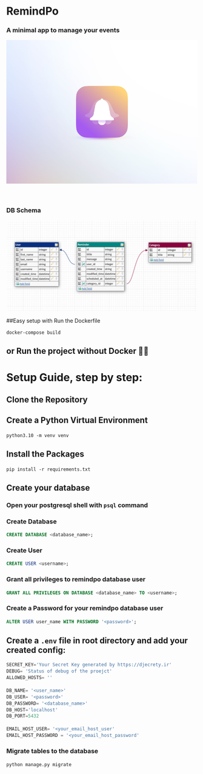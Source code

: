 # RemindPo
### A minimal app to manage your events
![img_1.png](img_1.png)
<br>
<br>
<br>
### DB Schema

![img.png](img.png)


##Easy setup with Run the Dockerfile

```
docker-compose build
```

## or Run the project without Docker 🤷‍♂️
#  Setup Guide, step by step:
## Clone the  Repository


## Create a Python Virtual Environment
```python3.10 -m venv venv``` 

## Install the Packages
```pip install -r requirements.txt```




## Create your database
### Open your postgresql shell with ```psql``` command

### Create Database
```sql
CREATE DATABASE <database_name>;
```

### Create User
```sql
CREATE USER <username>;
```

### Grant all privileges to remindpo database user
```sql
GRANT ALL PRIVILEGES ON DATABASE <database_name> TO <username>;
```

### Create a Password for your remindpo database user
```sql
ALTER USER user_name WITH PASSWORD '<password>';
```


## Create a `````.env````` file in root directory and add your created config:
```python
SECRET_KEY='Your Secret Key generated by https://djecrety.ir'
DEBUG= 'Status of debug of the proejct'
ALLOWED_HOSTS= ''

DB_NAME= '<user_name>'
DB_USER= '<password>'
DB_PASSWORD= '<database_name>'
DB_HOST='localhost'
DB_PORT=5432

EMAIL_HOST_USER= '<your_email_host_user'
EMAIL_HOST_PASSWORD = '<your_email_host_password'
```

### Migrate tables to the database
```python manage.py migrate```

